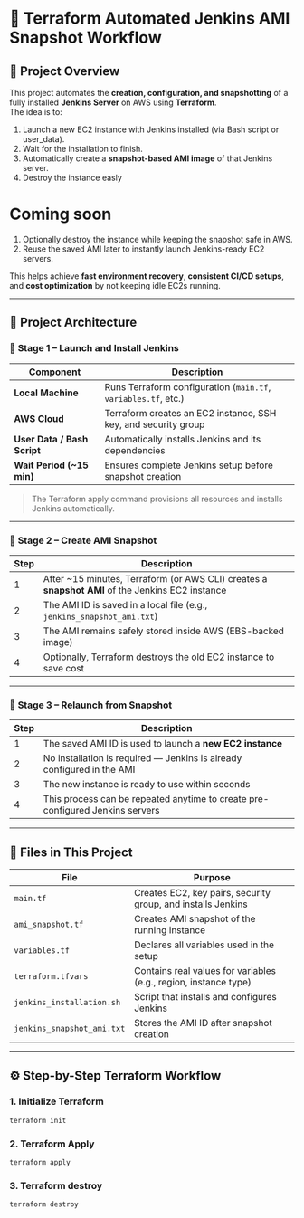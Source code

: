 # 🚀 Terraform Automated Jenkins AMI Snapshot Workflow

## 🧩 Project Overview

This project automates the **creation, configuration, and snapshotting** of a fully installed **Jenkins Server** on AWS using **Terraform**.  
The idea is to:
1. Launch a new EC2 instance with Jenkins installed (via Bash script or user_data).
2. Wait for the installation to finish.
3. Automatically create a **snapshot-based AMI image** of that Jenkins server.
4. Destroy the instance easly

# Coming soon
1. Optionally destroy the instance while keeping the snapshot safe in AWS.
2. Reuse the saved AMI later to instantly launch Jenkins-ready EC2 servers.

This helps achieve **fast environment recovery**, **consistent CI/CD setups**, and **cost optimization** by not keeping idle EC2s running.

---

## 🧱 Project Architecture

### 🔹 **Stage 1 – Launch and Install Jenkins**

| Component | Description |
|------------|--------------|
| **Local Machine** | Runs Terraform configuration (`main.tf`, `variables.tf`, etc.) |
| **AWS Cloud** | Terraform creates an EC2 instance, SSH key, and security group |
| **User Data / Bash Script** | Automatically installs Jenkins and its dependencies |
| **Wait Period (~15 min)** | Ensures complete Jenkins setup before snapshot creation |

> The Terraform apply command provisions all resources and installs Jenkins automatically.

---

### 🔹 **Stage 2 – Create AMI Snapshot**

| Step | Description |
|------|--------------|
| 1 | After ~15 minutes, Terraform (or AWS CLI) creates a **snapshot AMI** of the Jenkins EC2 instance |
| 2 | The AMI ID is saved in a local file (e.g., `jenkins_snapshot_ami.txt`) |
| 3 | The AMI remains safely stored inside AWS (EBS-backed image) |
| 4 | Optionally, Terraform destroys the old EC2 instance to save cost |

---

### 🔹 **Stage 3 – Relaunch from Snapshot**

| Step | Description |
|------|--------------|
| 1 | The saved AMI ID is used to launch a **new EC2 instance** |
| 2 | No installation is required — Jenkins is already configured in the AMI |
| 3 | The new instance is ready to use within seconds |
| 4 | This process can be repeated anytime to create pre-configured Jenkins servers |

---

## 🧩 Files in This Project

| File | Purpose |
|------|----------|
| `main.tf` | Creates EC2, key pairs, security group, and installs Jenkins |
| `ami_snapshot.tf` | Creates AMI snapshot of the running instance |
| `variables.tf` | Declares all variables used in the setup |
| `terraform.tfvars` | Contains real values for variables (e.g., region, instance type) |
| `jenkins_installation.sh` | Script that installs and configures Jenkins |
| `jenkins_snapshot_ami.txt` | Stores the AMI ID after snapshot creation |

---

## ⚙️ Step-by-Step Terraform Workflow

### 1. Initialize Terraform
```bash
terraform init
```
### 2. Terraform Apply
```bash
terraform apply
```

### 3. Terraform destroy
```bash
terraform destroy
```
